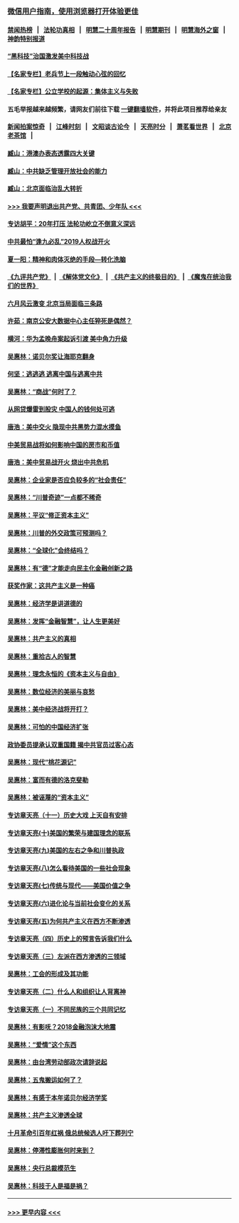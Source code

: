 ### [微信用户指南，使用浏览器打开体验更佳](https://github.com/gfw-breaker/banned-news1/blob/master/indexes/wechat-guide.md?t=0)
#### [禁闻热榜](热点新闻.md?t=0)  &nbsp;&nbsp;|&nbsp;&nbsp; [法轮功真相](https://github.com/gfw-breaker/truth/blob/master/README.md?t=0) &nbsp;&nbsp;|&nbsp;&nbsp; [明慧二十周年报告](https://github.com/gfw-breaker/mh-reports/blob/master/README.md?t=0) &nbsp;&nbsp;|&nbsp;&nbsp;[明慧期刊](https://github.com/gfw-breaker/mh-qikan) &nbsp;&nbsp;|&nbsp;&nbsp; [明慧海外之窗](https://github.com/gfw-breaker/mh-news/blob/master/README.md?t=0) &nbsp;&nbsp;|&nbsp;&nbsp; [神韵特别报道](https://github.com/gfw-breaker/mh-news/blob/master/shenyun.md?t=0)
#### [“黑科技”治国激发美中科技战](../pages/nsc423/n11638056.md?t=02071655) 
#### [【名家专栏】老兵节上一段触动心弦的回忆](../pages/nsc423/n11646016.md?t=02071655) 
#### [【名家专栏】公立学校的起源：集体主义与失败](../pages/nsc423/n11601833.md?t=02071655) 
#### 五毛举报越来越频繁，请网友们前往下载 [一键翻墙软件](https://github.com/gfw-breaker/ssr-accounts)，并将此项目推荐给亲友
#### [新闻拍案惊奇](https://github.com/gfw-breaker/banned-news1/blob/master/pages/link4.md) &nbsp;&nbsp;|&nbsp;&nbsp; [江峰时刻](https://github.com/gfw-breaker/banned-news1/blob/master/pages/link4.md) &nbsp;&nbsp;|&nbsp;&nbsp; [文昭谈古论今](https://github.com/gfw-breaker/banned-news1/blob/master/pages/link4.md) &nbsp;&nbsp;|&nbsp;&nbsp; [天亮时分](https://github.com/gfw-breaker/banned-news1/blob/master/pages/link4.md) &nbsp;&nbsp;|&nbsp;&nbsp; [萧茗看世界](https://github.com/gfw-breaker/banned-news1/blob/master/pages/link4.md) &nbsp;&nbsp;|&nbsp;&nbsp; [北京老茶馆](https://github.com/gfw-breaker/banned-news1/blob/master/pages/link4.md) &nbsp;&nbsp;|&nbsp;&nbsp; 
#### [臧山：港澳办表态透露四大关键](../pages/nsc423/n11421628.md?t=02071655) 
#### [臧山：中共缺乏管理开放社会的能力](../pages/nsc423/n11407457.md?t=02071655) 
#### [臧山：北京面临治乱大转折](../pages/nsc423/n11406895.md?t=02071655) 
#### [>>> 我要声明退出共产党、共青团、少年队 <<<](https://github.com/begood0513/goodnews/blob/master/quit/letter.md) 
#### [专访胡平：20年打压 法轮功屹立不倒意义深远](../pages/nsc423/n11398800.md?t=02071655) 
#### [中共最怕“逢九必乱”2019人权战开火](../pages/nsc423/n11385248.md?t=02071655) 
#### [夏一阳：精神和肉体灭绝的手段—转化洗脑](../pages/nsc423/n11368250.md?t=02071655) 
#### [《九评共产党》](https://github.com/begood0513/9ping.md/blob/master/README.md) &nbsp;|&nbsp; [《解体党文化》](../../../../jtdwh.md/blob/master/README.md)  &nbsp;|&nbsp; [《共产主义的终极目的》](../../../../gczydzjmd.md/blob/master/README.md) &nbsp;|&nbsp; [《魔鬼在统治我们的世界》](../../../../mgztzwmdsj.md/blob/master/README.md) 
#### [六月风云激变 北京当局面临三条路](../pages/nsc423/n11313668.md?t=02071655) 
#### [许茹：南京公安大数据中心主任猝死是偶然？](../pages/nsc423/n11064744.md?t=02071655) 
#### [横河：华为孟晚舟案起诉引渡 美中角力升级](../pages/nsc423/n11027230.md?t=02071655) 
#### [吴惠林：诺贝尔奖让海耶克翻身](../pages/nsc423/n10890049.md?t=02071655) 
#### [何坚：逃逃逃 逃离中国与逃离中共](../pages/nsc423/n10592891.md?t=02071655) 
#### [吴惠林：“商战”何时了？](../pages/nsc423/n10573558.md?t=02071655) 
#### [从网贷爆雷到股灾 中国人的钱何处可逃](../pages/nsc423/n10572800.md?t=02071655) 
#### [唐浩：美中交火 隐现中共黑势力混水摸鱼](../pages/nsc423/n10544040.md?t=02071655) 
#### [中美贸易战将如何影响中国的房市和币值](../pages/nsc423/n10543697.md?t=02071655) 
#### [唐浩：美中贸易战开火 烧出中共危机](../pages/nsc423/n10540126.md?t=02071655) 
#### [吴惠林：企业家是否应负较多的“社会责任”](../pages/nsc423/n10535022.md?t=02071655) 
#### [吴惠林：“川普奇迹”一点都不稀奇](../pages/nsc423/n10512808.md?t=02071655) 
#### [吴惠林：平议“修正资本主义”](../pages/nsc423/n10495724.md?t=02071655) 
#### [吴惠林：川普的外交政策可预测吗？](../pages/nsc423/n10462387.md?t=02071655) 
#### [吴惠林：“全球化”会终结吗？](../pages/nsc423/n10452838.md?t=02071655) 
#### [吴惠林：有“德”才能走向民主化金融创新之路](../pages/nsc423/n10432292.md?t=02071655) 
#### [获奖作家：这共产主义是一种癌](../pages/nsc423/n10431541.md?t=02071655) 
#### [吴惠林：经济学是讲道德的](../pages/nsc423/n10398014.md?t=02071655) 
#### [吴惠林：发挥“金融智慧”，让人生更美好](../pages/nsc423/n10375019.md?t=02071655) 
#### [吴惠林：共产主义的真相](../pages/nsc423/n10351394.md?t=02071655) 
#### [吴惠林：重拾古人的智慧](../pages/nsc423/n10337691.md?t=02071655) 
#### [吴惠林：理念永恒的《资本主义与自由》](../pages/nsc423/n10316274.md?t=02071655) 
#### [吴惠林：数位经济的美丽与哀愁](../pages/nsc423/n10292946.md?t=02071655) 
#### [吴惠林：美中经济战将开打？](../pages/nsc423/n10258825.md?t=02071655) 
#### [吴惠林：可怕的中国经济扩张](../pages/nsc423/n10219147.md?t=02071655) 
#### [政协委员提承认双重国籍 揭中共官员过客心态](../pages/nsc423/n10208809.md?t=02071655) 
#### [吴惠林：现代“桃花源记”](../pages/nsc423/n10185234.md?t=02071655) 
#### [吴惠林：富而有德的洛克斐勒](../pages/nsc423/n10142264.md?t=02071655) 
#### [吴惠林：被诬蔑的“资本主义”](../pages/nsc423/n10124816.md?t=02071655) 
#### [专访章天亮（十一）历史大戏 上天自有安排](../pages/nsc423/n10094905.md?t=02071655) 
#### [专访章天亮(十)美国的繁荣与建国理念的联系](../pages/nsc423/n10094899.md?t=02071655) 
#### [专访章天亮(九)美国的左右之争和川普执政](../pages/nsc423/n10094889.md?t=02071655) 
#### [专访章天亮(八)怎么看待美国的一些社会现象](../pages/nsc423/n10094857.md?t=02071655) 
#### [专访章天亮(七)传统与现代——美国价值之争](../pages/nsc423/n10093140.md?t=02071655) 
#### [专访章天亮(六)进化论与当前社会变化的关系](../pages/nsc423/n10092036.md?t=02071655) 
#### [专访章天亮(五)为何共产主义在西方不断渗透](../pages/nsc423/n10083620.md?t=02071655) 
#### [专访章天亮（四）历史上的预言告诉我们什么](../pages/nsc423/n10083606.md?t=02071655) 
#### [专访章天亮（三）左派在西方渗透的三领域](../pages/nsc423/n10081115.md?t=02071655) 
#### [吴惠林：工会的形成及其功能](../pages/nsc423/n10080633.md?t=02071655) 
#### [专访章天亮（二）什么人和组织让人背离神](../pages/nsc423/n10076637.md?t=02071655) 
#### [专访章天亮（一）不同民族的三个共同记忆](../pages/nsc423/n10074188.md?t=02071655) 
#### [吴惠林：有影呒？2018金融泡沫大地震](../pages/nsc423/n10040534.md?t=02071655) 
#### [吴惠林：“爱情”这个东西](../pages/nsc423/n10019423.md?t=02071655) 
#### [吴惠林：由台湾劳动部政次请辞说起](../pages/nsc423/n9979679.md?t=02071655) 
#### [吴惠林：五鬼搬运如何了？](../pages/nsc423/n9925338.md?t=02071655) 
#### [吴惠林：有感于本年诺贝尔经济学奖](../pages/nsc423/n9871883.md?t=02071655) 
#### [吴惠林：共产主义渗透全球](../pages/nsc423/n9812748.md?t=02071655) 
#### [十月革命引百年红祸 俄总统候选人吁下葬列宁](../pages/nsc423/n9810182.md?t=02071655) 
#### [吴惠林：停滞性膨胀何时来到？](../pages/nsc423/n9764136.md?t=02071655) 
#### [吴惠林：央行总裁模范生](../pages/nsc423/n9728134.md?t=02071655) 
#### [吴惠林：科技于人是福是祸？](../pages/nsc423/n9672982.md?t=02071655) 

----
#### [ >>> 更早内容 <<< ](../indexes/nsc423-earlier.md)
